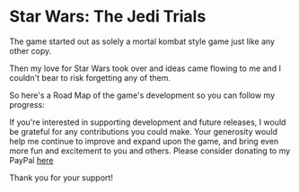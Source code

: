 # Star Wars: The Jedi Trials

The game started out as solely a mortal kombat style game just like any other copy. 

Then my love for Star Wars took over and ideas came flowing to me and I couldn't bear to risk forgetting any of them.

So here's a Road Map of the game's development so you can follow my progress:









If you're interested in supporting development and future releases, I would be grateful for any contributions you could make. Your generosity would help me continue to improve and expand upon the game, and bring even more fun and excitement to you and others. Please consider donating to my PayPal <a href="https://www.paypal.com/donate/?hosted_button_id=ESX8UM8YGEJ9N">here</a>

Thank you for your support!